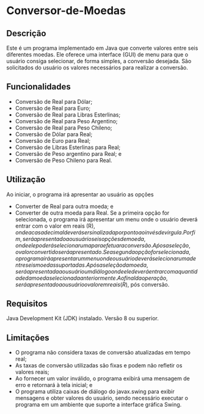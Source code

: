 # Conversor-de-Moedas

## Descrição
Este é um programa implementado em Java que converte valores entre seis diferentes moedas.
Ele oferece uma interface (GUI) de menu para que o usuário consiga selecionar, de forma simples, a conversão desejada.
São solicitados do usuário os valores necessários para realizar a conversão.

## Funcionalidades
- Conversão de Real para Dólar;
- Conversão de Real para Euro;
- Conversão de Real para Libras Esterlinas;
- Conversão de Real para Peso Argentino;
- Conversão de Real para Peso Chileno;
- Conversão de Dólar para Real;
- Conversão de Euro para Real;
- Conversão de Libras Esterlinas para Real;
- Conversão de Peso argentino para Real; e
- Conversão de Peso Chileno para Real.

## Utilização
Ao iniciar, o programa irá apresentar ao usuário as opções
- Converter de Real para outra moeda; e
- Converter de outra moeda para Real.
Se a primeira opção for selecionada, o programa irá apresentar um menu onde o usuário deverá entrar com o valor em reais (R$), onde a casa decimal deverá ser sinalizada por ponto ao invés de virgula. Por fim, será apresentado ao usuário seis opções de moeda, onde ele poderá selecionar uma para efetuar a conversão. Aṕos a seleção, o valor convertido será apresentado.
Se a segunda opção for selecionada, o programa irá apresentar um menu onde o usuário deverá selecionar uma dentre seis moedas suportadas. Após a seleção da moeda, será apresentada ao usuário um diálogo onde ele deverá entrar com a quantidade da moeda selecionada anteriormente. Ao final da operação, será apresentado ao usuário o valor em reais (R$), pós conversão.

## Requisitos
Java Development Kit (JDK) instalado.
Versão 8 ou superior.

## Limitações
- O programa não considera taxas de conversão atualizadas em tempo real;
- As taxas de conversão utilizadas são fixas e podem não refletir os valores reais;
- Ao fornecer um valor inválido, o programa exibirá uma mensagem de erro e retornará à tela inicial; e
- O programa utiliza caixas de diálogo do javax.swing para exibir mensagens e obter valores do usuário, sendo necessário executar o programa em um ambiente que suporte a interface gráfica Swing.
